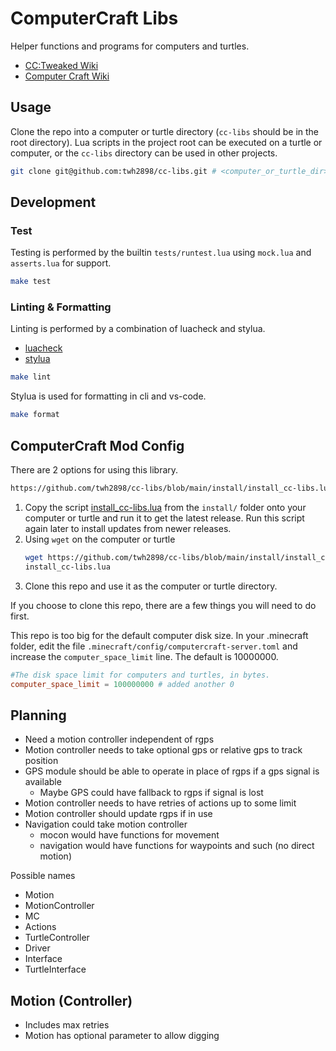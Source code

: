 # ComputerCraft Libs

Helper functions and programs for computers and turtles.

- [CC:Tweaked Wiki](https://tweaked.cc/)
- [Computer Craft Wiki](https://computercraft.info/wiki/Main_Page)

## Usage

Clone the repo into a computer or turtle directory (`cc-libs` should be in the
root directory). Lua scripts in the project root can be executed on a turtle or
computer, or the `cc-libs` directory can be used in other projects.

```sh
git clone git@github.com:twh2898/cc-libs.git # <computer_or_turtle_dir>
```

## Development

### Test

Testing is performed by the builtin `tests/runtest.lua` using `mock.lua` and
`asserts.lua` for support.

```sh
make test
```

### Linting & Formatting

Linting is performed by a combination of luacheck and stylua.

- [luacheck](https://github.com/mpeterv/luacheck)
- [stylua](https://github.com/JohnnyMorganz/StyLua)

```sh
make lint
```

Stylua is used for formatting in cli and vs-code.

```sh
make format
```

## ComputerCraft Mod Config

There are 2 options for using this library.

```sh
https://github.com/twh2898/cc-libs/blob/main/install/install_cc-libs.lua
```

1. Copy the script [install_cc-libs.lua](install/install_cc-libs.lua) from the `install/`
   folder onto your computer or turtle and run it to get the latest release. Run
   this script again later to install updates from newer releases.
2. Using `wget` on the computer or turtle
    ```sh
    wget https://github.com/twh2898/cc-libs/blob/main/install/install_cc-libs.lua
    install_cc-libs.lua
    ```
3. Clone this repo and use it as the computer or turtle directory.

If you choose to clone this repo, there are a few things you will need to do
first.

This repo is too big for the default computer disk size. In your .minecraft
folder, edit the file `.minecraft/config/computercraft-server.toml` and increase
the `computer_space_limit` line. The default is 10000000.

```toml
#The disk space limit for computers and turtles, in bytes.
computer_space_limit = 100000000 # added another 0
```

## Planning

- Need a motion controller independent of rgps
- Motion controller needs to take optional gps or relative gps to track position
- GPS module should be able to operate in place of rgps if a gps signal is available
  - Maybe GPS could have fallback to rgps if signal is lost
- Motion controller needs to have retries of actions up to some limit
- Motion controller should update rgps if in use
- Navigation could take motion controller
  - mocon would have functions for movement
  - navigation would have functions for waypoints and such (no direct motion)

Possible names

- Motion
- MotionController
- MC
- Actions
- TurtleController
- Driver
- Interface
- TurtleInterface


## Motion (Controller)

- Includes max retries
- Motion has optional parameter to allow digging
